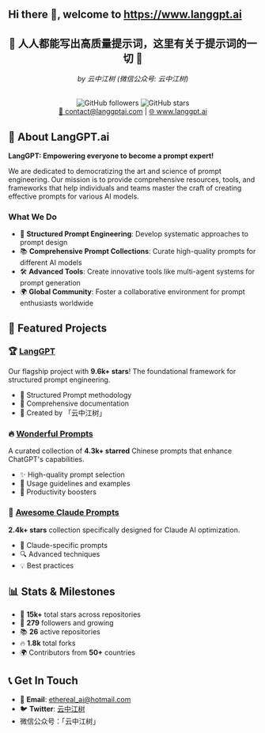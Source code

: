 ## Hi there 👋, welcome to  https://www.langgpt.ai

<div align="center">
  <h2>🚀 人人都能写出高质量提示词，这里有关于提示词的一切 🚀</h2>
  <p><em>by 云中江树 (微信公众号: 云中江树)</em></p>
  <br/>
  <img src="https://img.shields.io/github/followers/langgptai?style=social" alt="GitHub followers">
  <img src="https://img.shields.io/github/stars/langgptai?style=social" alt="GitHub stars">
  <br/>
  <a href="mailto:contact@langgptai.com">📧 contact@langgptai.com</a> | 
  <a href="https://www.langgpt.ai">🌐 www.langgpt.ai</a>
</div>

## 🚀 About LangGPT.ai

**LangGPT: Empowering everyone to become a prompt expert!**

We are dedicated to democratizing the art and science of prompt engineering. Our mission is to provide comprehensive resources, tools, and frameworks that help individuals and teams master the craft of creating effective prompts for various AI models.

### What We Do
- 🎯 **Structured Prompt Engineering**: Develop systematic approaches to prompt design
- 📚 **Comprehensive Prompt Collections**: Curate high-quality prompts for different AI models
- 🛠️ **Advanced Tools**: Create innovative tools like multi-agent systems for prompt generation
- 🌍 **Global Community**: Foster a collaborative environment for prompt enthusiasts worldwide

## 🌟 Featured Projects

### 🏆 [LangGPT](https://github.com/langgptai/LangGPT)
Our flagship project with **9.6k+ stars**! The foundational framework for structured prompt engineering.
- 🔧 Structured Prompt methodology
- 📖 Comprehensive documentation
- 🎨 Created by 「云中江树」

### 🔥 [Wonderful Prompts](https://github.com/langgptai/wonderful-prompts)
A curated collection of **4.3k+ starred** Chinese prompts that enhance ChatGPT's capabilities.
- ✨ High-quality prompt selection
- 📝 Usage guidelines and examples
- 🚀 Productivity boosters

### 🤖 [Awesome Claude Prompts](https://github.com/langgptai/awesome-claude-prompts)
**2.4k+ stars** collection specifically designed for Claude AI optimization.
- 🎯 Claude-specific prompts
- 🔍 Advanced techniques
- 💡 Best practices

## 📊 Stats & Milestones

- 🌟 **15k+** total stars across repositories
- 👥 **279** followers and growing
- 📚 **26** active repositories
- 🔥 **1.8k** total forks
- 🌍 Contributors from **50+** countries

## 📞 Get In Touch

- 📧 **Email**: ethereal_ai@hotmail.com
- 🐦 **Twitter**: [云中江树](https://x.com/cloudjiangshu)
- 微信公众号：「云中江树」

<!--

**Here are some ideas to get you started:**

🙋‍♀️ A short introduction - what is your organization all about?
🌈 Contribution guidelines - how can the community get involved?
👩‍💻 Useful resources - where can the community find your docs? Is there anything else the community should know?
🍿 Fun facts - what does your team eat for breakfast?
🧙 Remember, you can do mighty things with the power of [Markdown](https://docs.github.com/github/writing-on-github/getting-started-with-writing-and-formatting-on-github/basic-writing-and-formatting-syntax)
-->
